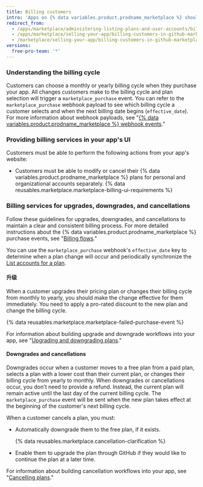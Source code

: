 ```yaml
---
title: Billing customers
intro: 'Apps on {% data variables.product.prodname_marketplace %} should adhere to GitHub''s billing guidelines and support recommended services. Following our guidelines helps customers navigate the billing process without any surprises.'
redirect_from:
  - /apps/marketplace/administering-listing-plans-and-user-accounts/billing-customers-in-github-marketplace/
  - /apps/marketplace/selling-your-app/billing-customers-in-github-marketplace/
  - /marketplace/selling-your-app/billing-customers-in-github-marketplace
versions:
  free-pro-team: '*'
---
```




### Understanding the billing cycle

Customers can choose a monthly or yearly billing cycle when they purchase your app. All changes customers make to the billing cycle and plan selection will trigger a `marketplace_purchase` event. You can refer to the `marketplace_purchase` webhook payload to see which billing cycle a customer selects and when the next billing date begins (`effective_date`). For more information about webhook payloads, see "[{% data variables.product.prodname_marketplace %} webhook events](/marketplace/integrating-with-the-github-marketplace-api/github-marketplace-webhook-events/)."

### Providing billing services in your app's UI

Customers must be able to perform the following actions from your app's website:
- Customers must be able to modify or cancel their {% data variables.product.prodname_marketplace %} plans for personal and organizational accounts separately.
{% data reusables.marketplace.marketplace-billing-ui-requirements %}

### Billing services for upgrades, downgrades, and cancellations

Follow these guidelines for upgrades, downgrades, and cancellations to maintain a clear and consistent billing process. For more detailed instructions about the {% data variables.product.prodname_marketplace %} purchase events, see "[Billing flows](/marketplace/integrating-with-the-github-marketplace-api/#billing-flows)."

You can use the `marketplace_purchase` webhook's `effective_date` key to determine when a plan change will occur and periodically synchronize the [List accounts for a plan](/v3/apps/marketplace/#list-accounts-for-a-plan).

#### 升级

When a customer upgrades their pricing plan or changes their billing cycle from monthly to yearly, you should make the change effective for them immediately. You need to apply a pro-rated discount to the new plan and change the billing cycle.

{% data reusables.marketplace.marketplace-failed-purchase-event %}

For information about building upgrade and downgrade workflows into your app, see "[Upgrading and downgrading plans](/marketplace/integrating-with-the-github-marketplace-api/upgrading-and-downgrading-plans/)."

#### Downgrades and cancellations

Downgrades occur when a customer moves to a free plan from a paid plan, selects a plan with a lower cost than their current plan, or changes their billing cycle from yearly to monthly. When downgrades or cancellations occur, you don't need to provide a refund. Instead, the current plan will remain active until the last day of the current billing cycle. The `marketplace_purchase` event will be sent when the new plan takes effect at the beginning of the customer's next billing cycle.

When a customer cancels a plan, you must:
- Automatically downgrade them to the free plan, if it exists.

  {% data reusables.marketplace.cancellation-clarification %}
- Enable them to upgrade the plan through GitHub if they would like to continue the plan at a later time.

For information about building cancellation workflows into your app, see "[Cancelling plans](/marketplace/integrating-with-the-github-marketplace-api/cancelling-plans/)."
